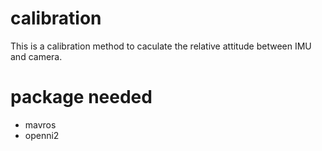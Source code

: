 # calibration
This is a calibration method to caculate the relative attitude between IMU and camera.

# package needed
- mavros
- openni2
